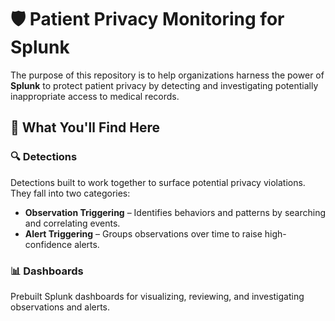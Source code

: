 # 🛡️ Patient Privacy Monitoring for Splunk

The purpose of this repository is to help organizations harness the power of **Splunk** to protect patient privacy by detecting and investigating potentially inappropriate access to medical records.

## 📌 What You'll Find Here

### 🔍 Detections  
Detections built to work together to surface potential privacy violations. They fall into two categories:

- **Observation Triggering** – Identifies behaviors and patterns by searching and correlating events.  
- **Alert Triggering** – Groups observations over time to raise high-confidence alerts.

### 📊 Dashboards  
Prebuilt Splunk dashboards for visualizing, reviewing, and investigating observations and alerts.


